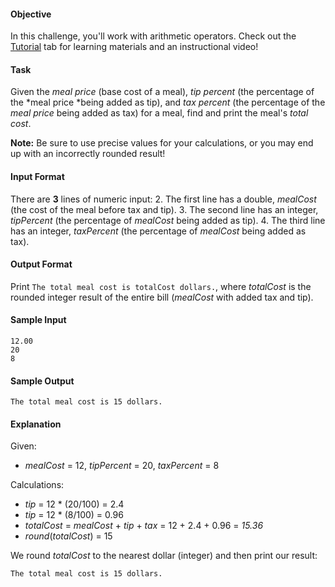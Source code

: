 #### Objective 
In this challenge, you'll work with arithmetic operators. Check out the [Tutorial](https://www.hackerrank.com/challenges/30-operators/tutorial) tab for learning materials and an instructional video!

#### Task 
Given the *meal price* (base cost of a meal), *tip percent* (the percentage of the *meal price *being added as tip), and *tax percent* (the percentage of the *meal price* being added as tax) for a meal, find and print the meal's *total cost*.

**Note:** Be sure to use precise values for your calculations, or you may end up with an incorrectly rounded result!

#### Input Format

There are **3** lines of numeric input: 
2. The first line has a double, *mealCost* (the cost of the meal before tax and tip). 
3. The second line has an integer, *tipPercent* (the percentage of *mealCost* being added as tip). 
4. The third line has an integer, *taxPercent* (the percentage of *mealCost* being added as tax).

#### Output Format

Print `The total meal cost is totalCost dollars.`, where *totalCost* is the rounded integer result of the entire bill (*mealCost* with added tax and tip).

#### Sample Input

    12.00
    20
    8

#### Sample Output

    The total meal cost is 15 dollars.

#### Explanation

Given: 
* *mealCost* = 12, *tipPercent* = 20, *taxPercent* = 8 

Calculations: 
* *tip* = 12 * (20/100) = 2.4 
* *tip* = 12 * (8/100) = 0.96
* *totalCost* = *mealCost* + *tip* + *tax* = 12 + 2.4 + 0.96 = *15.36*
* *round*(*totalCost*) = 15
 
We round *totalCost* to the nearest dollar (integer) and then print our result:

    The total meal cost is 15 dollars.